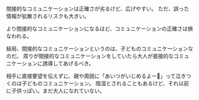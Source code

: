 間接的なコミュニケーションは正確さが劣るけど、広げやすい。
ただ、誤った情報が拡散されるリスクも大きい。

より間接的なコミュニケーションになるほど、コミュニケーションの正確さは損なわれる。

結局、間接的なコミュニケーションというのは、子どものコミュニケーションなのだ。
周りが間接的なコミュニケーションをしていたら大人が直接的なコミュニケーションに誘導してあげるべき。

相手に直接要望を伝えずに、親や周囲に「あいつがいじめるよー🥺」って泣きつくのは子どものコミュニケーション。
陰湿とされることもあるけど、それ以前に子供っぽい。まだ大人になれていない。
